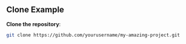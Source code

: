 ## Clone Example
**Clone the repository**:

   ```bash
   git clone https://github.com/yourusername/my-amazing-project.git
